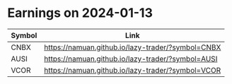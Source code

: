 # Earnings on 2024-01-13

| Symbol | Link |
| ---| --- |
| CNBX | https://namuan.github.io/lazy-trader/?symbol=CNBX |
| AUSI | https://namuan.github.io/lazy-trader/?symbol=AUSI |
| VCOR | https://namuan.github.io/lazy-trader/?symbol=VCOR |